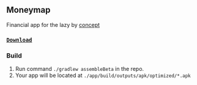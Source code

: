 ## Moneymap

Financial app for the lazy
by [concept](https://www.figma.com/file/FjvhOfJJbaFBtRYMcJVnHm/%D0%94%D0%B5%D0%BD%D1%8C%D0%B3%D0%BE%D0%BF%D0%BB%D0%B0%D0%BD?node-id=0%3A1)

### [`Download`](https://github.com/reactivedevelopment/moneymap/releases)

### Build

1. Run command `./gradlew assembleBeta` in the repo.
1. Your app will be located at `./app/build/outputs/apk/optimized/*.apk`
